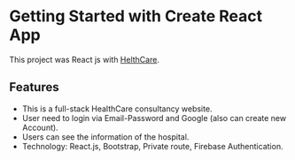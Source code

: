 # Getting Started with Create React App

This project was React js with [HelthCare](https://helthcare-b1f39.web.app).

## Features

- This is a full-stack HealthCare consultancy website.
- User need to login via Email-Password and Google (also can create new Account).
- Users can see the information of the hospital.
- Technology: React.js, Bootstrap, Private route, Firebase Authentication.
